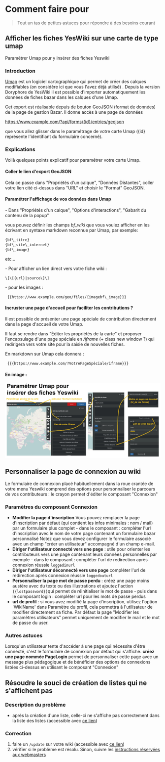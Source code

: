 Comment faire pour
==================

> Tout un tas de petites astuces pour répondre à des besoins courant


## Afficher les fiches YesWiki sur une carte de type umap

Paramétrer Umap pour y insérer des fiches Yeswiki

### Introduction

[Umap](https://wiki.openstreetmap.org/wiki/UMap) est un logiciel cartographique qui permet de créer des calques modifiables (on considère ici que vous l'avez déjà utilisé) .
Depuis la version Doryphore de YesWiki il est possible d'importer automatiquement les données de fiches bazar dans les calques d'une Umap.

Cet export est réalisable depuis de bouton GeoJSON (format de données) de la page de gestion Bazar.
Il donne accès à une page de données

https://www.example.com/?api/forms/{id}/entries/geojson

que vous allez glisser dans le paramétrage de votre carte Umap ({id} représente l'identifiant du formulaire concerné).

### Explications

Voilà quelques points explicatif pour paramétrer votre carte Umap.

#### Coller le lien d'export GeoJSON

Cela ce passe dans "Propriétés d'un calque", "Données Distantes", coller votre lien cité ci-dessus dans "URL" et choisir le "Format" GeoJSON.

#### Paramétrer l'affichage de vos données dans Umap

\- Dans
 	 "Propriétés d'un calque", "Options d'interactions", "Gabarit du contenu de la popup"

vous pouvez définir les champs _bf\_wiki_ que vous voulez afficher en les écrivant en syntaxe markdown reconnue par Umap, par exemple:

    {bf\_titre}
    {bf\_site\_internet}
    {bf\_image}


etc...

\- Pour afficher un lien direct vers votre fiche wiki :

    \[\[{url}|source\]\]


\- pour les images :

 	 {{https://www.example.com/geo/files/{imagebf\_image}}}

#### Incruster une page d'accueil pour faciliter les contributions ?

Il est possible de présenter une page spéciale de contribution directement dans la page d'accueil de votre Umap.

Il faut se rendre dans "Éditer les propriétés de la carte" et proposer l'encapsulage d'une page spéciale en _/iframe_ (+ class new window ?) qui redirigera vers votre site pour la saisie de nouvelles fiches.

En markdown sur Umap cela donnera :

 	 {{{https://www.example.com/?VotrePageSpéciale/iframe}}}
#### En image :

![Tuto Umap YesWiki](images/BazarAfficherSurCarteUMAP_TutoUmapYesWiki_20210610130113_20210610130147.png)

## Personnaliser la page de connexion au wiki
Le formulaire de connexion placé habituellement dans la roue crantée de votre menu Yeswiki comprend des options pour personnaliser le parcours de vos contributeurs : le crayon permet d'éditer le composant "Connexion"
### Paramètres du composant Connexion
 - **Modifier la page d'inscription** Vous pouvez remplacer la page d'inscription par défaut (qui contient les infos minimales : nom / mail) par un formulaire plus complet - dans le composant : compléter l'url d'inscription avec le nom de votre page contenant un formulaire bazar personnalisé
 Notez que vous devez configurer le formulaire associé avec un champ "créer un utilisateur" accompagné d'un champ e-mail.
- **Diriger l'utilisateur connecté vers une page** : utile pour orienter les contributeurs vers une page contenant leurs données personnelles par exemple - dans le composant : compléter l'url de redirection après connexion réussie ```loggedinurl```
-  **Diriger l'utilisateur déconnecté vers une page** compléter l'url de redirection après connexion réussie ```loggedouturl```
-  **Personnaliser la page mot de passe perdu** : créez une page moins austère avec du texte ou des illustrations et ajoutez l'action ```{{lostpassword}}```qui permet de réinitialiser le mot de passe - puis dans le composant login : compléter url pour les mots de passe perdus
-  **url de profil** : si vous avez modifié la page d'inscription, utilisez l'option 'WikiName' dans Paramètre du profil, cela permettra à l'utilisateur de modifier directement sa fiche.
Par défaut la page "Modifier les paramètres utilisateurs" permet uniquement de modifier le mail et le mot de passe du user.

### Autres astuces
Lorsqu'un utilisateur tente d'accéder à une page qui nécessite d'être connecté, c'est le formulaire de connexion par défaut qui s'affiche.
**créez une page nommée PageLogin** permet de personnaliser cette page avec un message plus pédagogique et de bénéficier des options de connexions listées ci-dessus en utilisant le composant "Connexion"

## Résoudre le souci de création de listes qui ne s'affichent pas

### Description du problème

 - après la création d'une liste, celle-ci ne s'affiche pas correctement dans la liste des listes (accessible avec [ce lien](?BazaR&vue=listes 'Liste des listes :ignore'))

### Correction

 1. faire un `/update` sur votre wiki (accessible avec [ce lien](?GererMisesAJour/update 'Forcer la finalisation de la mise à jour :ignore'))
 2. vérifier si le problème est résolu. Sinon, suivre les [instructions réservées aux webmasters](./webmaster?id=r%c3%a9parer-la-structure-de-vos-bases-de-donn%c3%a9es)